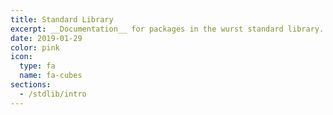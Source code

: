 ```yaml
---
title: Standard Library
excerpt: __Documentation__ for packages in the wurst standard library.
date: 2019-01-29
color: pink
icon:
  type: fa
  name: fa-cubes
sections:
  - /stdlib/intro
---
```

